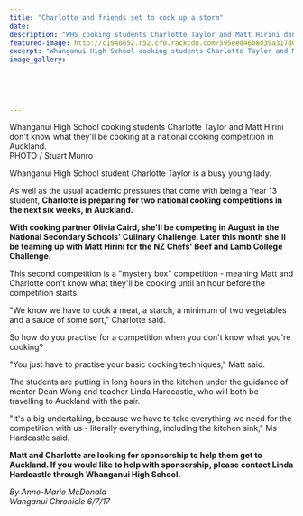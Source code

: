 ```yaml
---
title: "Charlotte and friends set to cook up a storm"
date: 
description: "WHS cooking students Charlotte Taylor and Matt Hirini don't know what they'll be cooking at a national cooking competition in Auckland..."
featured-image: http://c1940652.r52.cf0.rackcdn.com/595eed46b8d39a317d000719/cooking-comp-Charlotte-Taylor--matt-Hriini-chron-july.jpg
excerpt: "Whanganui High School cooking students Charlotte Taylor and Matt Hirini don't know what they'll be cooking at a national cooking competition in Auckland."
image_gallery:
    
    
    
    
    
---
```


<p><span>Whanganui High School cooking students Charlotte Taylor and Matt Hirini don't know what they'll be cooking at a national cooking competition in Auckland. <br />PHOTO / Stuart Munro</span></p>
<p>Whanganui High School student Charlotte Taylor is a busy young lady.</p>
<p class="element element-paragraph">As well as the usual academic pressures that come with being a Year 13 student, <strong>Charlotte is preparing for two national cooking competitions in the next six weeks, in Auckland.</strong></p>
<p class="element element-paragraph"><strong>With cooking partner Olivia Caird, she'll be competing in August in the National Secondary Schools' Culinary Challenge. Later this month she'll be teaming up with Matt Hirini for the NZ Chefs' Beef and Lamb College Challenge.</strong></p>
<p class="element element-paragraph">This second competition is a "mystery box" competition - meaning Matt and Charlotte don't know what they'll be cooking until an hour before the competition starts.</p>
<p class="element element-paragraph">"We know we have to cook a meat, a starch, a minimum of two vegetables and a sauce of some sort," Charlotte said.</p>
<p class="element element-paragraph">So how do you practise for a competition when you don't know what you're cooking?</p>
<p class="element element-paragraph">"You just have to practise your basic cooking techniques," Matt said.</p>
<p class="element element-paragraph">The students are putting in long hours in the kitchen under the guidance of mentor Dean Wong and teacher Linda Hardcastle, who will both be travelling to Auckland with the pair.</p>
<p class="element element-paragraph">"It's a big undertaking, because we have to take everything we need for the competition with us - literally everything, including the kitchen sink," Ms Hardcastle said.</p>
<p class="element element-paragraph"><strong>Matt and Charlotte are looking for sponsorship to help them get to Auckland. If you would like to help with sponsorship, please contact Linda Hardcastle through Whanganui High School.</strong></p>
<p class="element element-paragraph"><em>By Anne-Marie McDonald</em><br /><em>Wanganui Chronicle 6/7/17</em></p>


